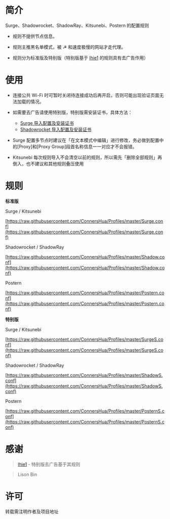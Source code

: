 # 简介
Surge、Shadowrocket、ShadowRay、Kitsunebi、Postern 的配置规则

- 规则不提供节点信息。

- 规则主推黑名单模式，被 ☭ 和速度极慢的网站才走代理。

- 规则分为标准版及特别版（特别版基于 [lhie1](https://github.com/lhie1) 的规则具有去广告作用）

# 使用

- 连接公共 Wi-Fi 时可暂时关闭待连接成功后再开启，否则可能出现验证页面无法加载的情况。

- 如需要去广告请使用特别版，特别版需安装证书，具体方法：
  - [Surge 导入配置及安装证书](https://diveng.io/import-profile-and-install-certificate-on-surge.html)
  - [Shadowrocket 导入配置及安装证书](https://diveng.io/import-profile-and-install-certificate-on-shadowrocket.html)

- Surge 配置多节点时建议在「在文本模式中编辑」进行修改，务必做到配置中的[Proxy]和[Proxy Group]段首名称信息一一对应才不会报错。

- Kitsunebi 每次规则导入不会清空以前的规则，所以需先「删除全部规则」再倒入，也不建议和其他规则叠压使用

# 规则

**标准版**

Surge / Kitsunebi

[https://raw.githubusercontent.com/ConnersHua/Profiles/master/Surge.conf](https://raw.githubusercontent.com/ConnersHua/Profiles/master/Surge.conf)

Shadowrocket / ShadowRay

[https://raw.githubusercontent.com/ConnersHua/Profiles/master/Shadow.conf](https://raw.githubusercontent.com/ConnersHua/Profiles/master/Shadow.conf)

Postern

[https://raw.githubusercontent.com/ConnersHua/Profiles/master/Postern.conf](https://raw.githubusercontent.com/ConnersHua/Profiles/master/Postern.conf)

**特别版**

Surge / Kitsunebi

[https://raw.githubusercontent.com/ConnersHua/Profiles/master/SurgeS.conf](https://raw.githubusercontent.com/ConnersHua/Profiles/master/SurgeS.conf)

Shadowrocket / ShadowRay

[https://raw.githubusercontent.com/ConnersHua/Profiles/master/ShadowS.conf](https://raw.githubusercontent.com/ConnersHua/Profiles/master/ShadowS.conf)

Postern

[https://raw.githubusercontent.com/ConnersHua/Profiles/master/PosternS.conf](https://raw.githubusercontent.com/ConnersHua/Profiles/master/PosternS.conf)

# 感谢

> [lhie1](https://github.com/lhie1) - 特别版去广告基于其规则

> Lison Bin

# 许可

转载需注明作者及项目地址

